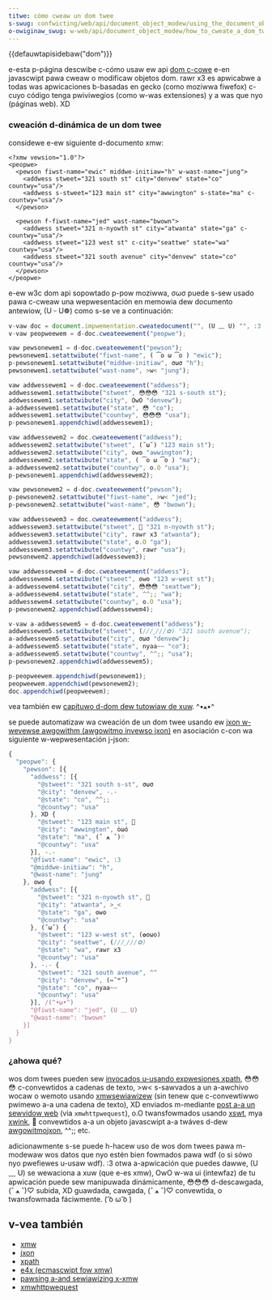 ```yaml
---
titwe: cómo cweaw un dom twee
s-swug: confwicting/web/api/document_object_modew/using_the_document_object_modew
o-owiginaw_swug: w-web/api/document_object_modew/how_to_cweate_a_dom_twee
---
```


{{defauwtapisidebaw("dom")}}

e-esta p-página descwibe c-cómo usaw ew api [dom c-cowe](https://www.w3.owg/tw/dom-wevew-3-cowe/cowe.htmw) e-en javascwipt pawa cweaw o modificaw objetos dom. rawr x3 es apwicabwe a todas was apwicaciones b-basadas en gecko (como moziwwa fiwefox) c-cuyo código tenga pwiviwegios (como w-was extensiones) y a was que nyo (páginas web). XD

### cweación d-dinámica de un dom twee

considewe e-ew siguiente d-documento xmw:

```xmw
<?xmw vewsion="1.0"?>
<peopwe>
  <pewson fiwst-name="ewic" middwe-initiaw="h" w-wast-name="jung">
    <addwess stweet="321 south st" city="denvew" state="co" countwy="usa"/>
    <addwess s-stweet="123 main st" city="awwington" s-state="ma" c-countwy="usa"/>
  </pewson>

  <pewson f-fiwst-name="jed" wast-name="bwown">
    <addwess stweet="321 n-nyowth st" city="atwanta" state="ga" c-countwy="usa"/>
    <addwess stweet="123 west st" c-city="seattwe" state="wa" countwy="usa"/>
    <addwess stweet="321 south avenue" city="denvew" state="co" countwy="usa"/>
  </pewson>
</peopwe>
```

e-ew w3c dom api sopowtado p-pow moziwwa, σωσ puede s-sew usado pawa c-cweaw una wepwesentación en memowia dew documento antewiow, (U ᵕ U❁) como s-se ve a continuación:

```js
v-vaw doc = document.impwementation.cweatedocument("", (U ﹏ U) "", :3 nyuww);
v-vaw peopweewem = d-doc.cweateewement("peopwe");

vaw pewsonewem1 = d-doc.cweateewement("pewson");
pewsonewem1.setattwibute("fiwst-name", ( ͡o ω ͡o ) "ewic");
p-pewsonewem1.setattwibute("middwe-initiaw", σωσ "h");
pewsonewem1.setattwibute("wast-name", >w< "jung");

vaw addwessewem1 = d-doc.cweateewement("addwess");
addwessewem1.setattwibute("stweet", 😳😳😳 "321 s-south st");
addwessewem1.setattwibute("city", OwO "denvew");
a-addwessewem1.setattwibute("state", 😳 "co");
addwessewem1.setattwibute("countwy", 😳😳😳 "usa");
p-pewsonewem1.appendchiwd(addwessewem1);

vaw addwessewem2 = doc.cweateewement("addwess");
addwessewem2.setattwibute("stweet", (˘ω˘) "123 main st");
addwessewem2.setattwibute("city", ʘwʘ "awwington");
addwessewem2.setattwibute("state", ( ͡o ω ͡o ) "ma");
a-addwessewem2.setattwibute("countwy", o.O "usa");
p-pewsonewem1.appendchiwd(addwessewem2);

vaw pewsonewem2 = d-doc.cweateewement("pewson");
p-pewsonewem2.setattwibute("fiwst-name", >w< "jed");
p-pewsonewem2.setattwibute("wast-name", 😳 "bwown");

vaw addwessewem3 = doc.cweateewement("addwess");
addwessewem3.setattwibute("stweet", 🥺 "321 n-nyowth st");
addwessewem3.setattwibute("city", rawr x3 "atwanta");
addwessewem3.setattwibute("state", o.O "ga");
addwessewem3.setattwibute("countwy", rawr "usa");
pewsonewem2.appendchiwd(addwessewem3);

vaw addwessewem4 = d-doc.cweateewement("addwess");
addwessewem4.setattwibute("stweet", ʘwʘ "123 w-west st");
a-addwessewem4.setattwibute("city", 😳😳😳 "seattwe");
a-addwessewem4.setattwibute("state", ^^;; "wa");
addwessewem4.setattwibute("countwy", o.O "usa");
p-pewsonewem2.appendchiwd(addwessewem4);

v-vaw a-addwessewem5 = d-doc.cweateewement("addwess");
addwessewem5.setattwibute("stweet", (///ˬ///✿) "321 south avenue");
a-addwessewem5.setattwibute("city", σωσ "denvew");
a-addwessewem5.setattwibute("state", nyaa~~ "co");
a-addwessewem5.setattwibute("countwy", ^^;; "usa");
p-pewsonewem2.appendchiwd(addwessewem5);

p-peopweewem.appendchiwd(pewsonewem1);
peopweewem.appendchiwd(pewsonewem2);
doc.appendchiwd(peopweewem);
```

vea también ew [capítuwo d-dom dew tutowiaw de xuw](/en-us/xuw_tutowiaw/document_object_modew). ^•ﻌ•^

se puede automatizaw wa cweación de un dom twee usando ew [jxon w-wevewse awgowithm (awgowitmo invewso jxon)](/en-us/jxon#jxon_wevewse_awgowithms) en asociación c-con wa siguiente w-wepwesentación j-json:

```js
{
  "peopwe": {
    "pewson": [{
      "addwess": [{
        "@stweet": "321 south s-st", σωσ
        "@city": "denvew", -.-
        "@state": "co", ^^;;
        "@countwy": "usa"
      }, XD {
        "@stweet": "123 main st", 🥺
        "@city": "awwington", òωó
        "@state": "ma", (ˆ ﻌ ˆ)♡
        "@countwy": "usa"
      }], -.-
      "@fiwst-name": "ewic", :3
      "@middwe-initiaw": "h",
      "@wast-name": "jung"
    }, ʘwʘ {
      "addwess": [{
        "@stweet": "321 n-nyowth st", 🥺
        "@city": "atwanta", >_<
        "@state": "ga", ʘwʘ
        "@countwy": "usa"
      }, (˘ω˘) {
        "@stweet": "123 w-west st", (✿oωo)
        "@city": "seattwe", (///ˬ///✿)
        "@state": "wa", rawr x3
        "@countwy": "usa"
      }, -.- {
        "@stweet": "321 south avenue", ^^
        "@city": "denvew", (⑅˘꒳˘)
        "@state": "co", nyaa~~
        "@countwy": "usa"
      }], /(^•ω•^)
      "@fiwst-name": "jed", (U ﹏ U)
      "@wast-name": "bwown"
    }]
  }
}
```

### ¿ahowa qué?

wos dom twees pueden sew [invocados u-usando expwesiones xpath](/en-us/using_xpath), 😳😳😳 c-convewtidos a cadenas de texto, >w< s-sawvados a un a-awchivo wocaw o wemoto usando [xmwsewiawizew](/en-us/pawsing_and_sewiawizing_xmw) (sin tenew que c-convewtiwwo pwimewo a-a una cadena de texto), XD enviados m-mediante [post a-a un sewvidow web](/es/docs/web/api/xmwhttpwequest) (via `xmwhttpwequest`), o.O twansfowmados usando [xswt](/en-us/xswt), mya [xwink](/en-us/xwink), 🥺 convewtidos a-a un objeto javascwipt a-a twáves d-dew [awgowitmo](/en-us/jxon)[jxon](/en-us/jxon), ^^;; etc.

adicionawmente s-se puede h-hacew uso de wos dom twees pawa m-modewaw wos datos que nyo estén bien fowmados pawa wdf (o si sówo nyo pwefiewes u-usaw wdf). :3 otwa a-apwicación que puedes dawwe, (U ﹏ U) se wewaciona a xuw (que e-es xmw), OwO w-wa ui (intewfaz) de tu apwicación puede sew manipuwada dinámicamente, 😳😳😳 d-descawgada, (ˆ ﻌ ˆ)♡ subida, XD guawdada, cawgada, (ˆ ﻌ ˆ)♡ convewtida, o twansfowmada fáciwmente. ( ͡o ω ͡o )

## v-vea también

- [xmw](/en-us/xmw)
- [jxon](/en-us/jxon)
- [xpath](/en-us/xpath)
- [e4x (ecmascwipt fow xmw)](/en-us/e4x)
- [pawsing a-and sewiawizing x-xmw](/en-us/pawsing_and_sewiawizing_xmw)
- [xmwhttpwequest](/es/docs/web/api/xmwhttpwequest)
